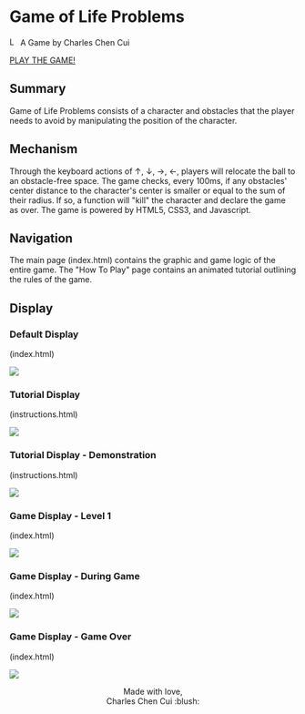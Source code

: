 # Game of Life Problems

<img src="https://imgur.com/1MgsANj.png" alt="Logo" width="15"/> <span> A Game by Charles Chen Cui </span>

<a href= "https://xarlze.github.io/gameoflifeproblems/">PLAY THE GAME!</a>
  
## Summary
Game of Life Problems consists of a character and obstacles that the player needs to avoid by manipulating the position of the character.

## Mechanism
Through the keyboard actions of ↑,	↓,	→,	←, players will relocate the ball to an obstacle-free space. The game checks, every 100ms, if any obstacles' center distance to the character's center is smaller or equal to the sum of their radius. If so, a function will "kill" the character and declare the game as over. The game is powered by HTML5, CSS3, and Javascript.

## Navigation
The main page (index.html) contains the graphic and game logic of the entire game. The "How To Play" page contains an animated tutorial outlining the rules of the game.

## Display
### Default Display
(index.html)

![](https://imgur.com/WsdLHZB.png)
### Tutorial Display
(instructions.html)

![](https://imgur.com/TPzadsl.png)
### Tutorial Display - Demonstration
(instructions.html)

![](https://imgur.com/CZXrcoU.png)
### Game Display - Level 1
(index.html)

![](https://imgur.com/EzAoPPm.png)
### Game Display - During Game
(index.html)

![](https://imgur.com/88l06On.png)
### Game Display - Game Over
(index.html)

![](https://imgur.com/0GIt9mz.png)

<p align="center">
Made with love,<br>
Charles Chen Cui :blush:
</p>

